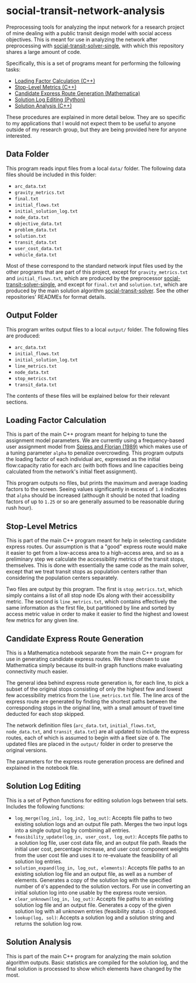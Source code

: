 # social-transit-network-analysis

Preprocessing tools for analyzing the input network for a research project of mine dealing with a public transit design model with social access objectives. This is meant for use in analyzing the network after preprocessing with [social-transit-solver-single](https://github.com/adam-rumpf/social-transit-solver-single), with which this repository shares a large amount of code.

Specifically, this is a set of programs meant for performing the following tasks:

* [Loading Factor Calculation (C++)](#loading-factor-calculation)
* [Stop-Level Metrics (C++)](#stop-level-metrics)
* [Candidate Express Route Generation (Mathematica)](#candidate-express-route-generation)
* [Solution Log Editing (Python)](#solution-log-editing)
* [Solution Analysis (C++)](#solution-analysis)

These procedures are explained in more detail below. They are so specific to my applications that I would not expect them to be useful to anyone outside of my research group, but they are being provided here for anyone interested.

## Data Folder

This program reads input files from a local `data/` folder. The following data files should be included in this folder:

* `arc_data.txt`
* `gravity_metrics.txt`
* `final.txt`
* `initial_flows.txt`
* `initial_solution_log.txt`
* `node_data.txt`
* `objective_data.txt`
* `problem_data.txt`
* `solution.txt`
* `transit_data.txt`
* `user_cost_data.txt`
* `vehicle_data.txt`

Most of these correspond to the standard network input files used by the other programs that are part of this project, except for `gravity_metrics.txt` and `initial_flows.txt`, which are produced by the preprocessor [social-transit-solver-single](https://github.com/adam-rumpf/social-transit-solver-single), and except for `final.txt` and `solution.txt`, which are produced by the main solution algorithm [social-transit-solver](https://github.com/adam-rumpf/social-transit-solver). See the other repositories' READMEs for format details.

## Output Folder

This program writes output files to a local `output/` folder. The following files are produced:

* `arc_data.txt`
* `initial_flows.txt`
* `initial_solution_log.txt`
* `line_metrics.txt`
* `node_data.txt`
* `stop_metrics.txt`
* `transit_data.txt`

The contents of these files will be explained below for their relevant sections.

## Loading Factor Calculation

This is part of the main C++ program meant for helping to tune the assignment model parameters. We are currently using a frequency-based user assignment model from [Spiess and Florian (1989)](https://www.researchgate.net/publication/222385476_Optimal_Strategies_A_New_Assignment_Model_for_Transit_Networks) which makes use of a tuning parameter `alpha` to penalize overcrowding. This program outputs the loading factor of each individual arc, expressed as the initial flow:capacity ratio for each arc (with both flows and line capacities being calculated from the network's initial fleet assignment).

This program outputs no files, but prints the maximum and average loading factors to the screen. Seeing values significantly in excess of `1.0` indicates that `alpha` should be increased (although it should be noted that loading factors of up to `1.25` or so are generally assumed to be reasonable during rush hour).

## Stop-Level Metrics

This is part of the main C++ program meant for help in selecting candidate express routes. Our assumption is that a "good" express route would make it easier to get from a low-access area to a high-access area, and so as a preliminary step we calculate the accessibility metrics of the transit stops, themselves. This is done with essentially the same code as the main solver, except that we treat transit stops as population centers rather than considering the population centers separately.

Two files are output by this program. The first is `stop_metrics.txt`, which simply contains a list of all stop node IDs along with their accessibility metric. The second is `line_metrics.txt`, which contains effectively the same information as the first file, but partitioned by line and sorted by access metric value in order to make it easier to find the highest and lowest few metrics for any given line.

## Candidate Express Route Generation

This is a Mathematica notebook separate from the main C++ program for use in generating candidate express routes. We have chosen to use Mathematica simply because its built-in graph functions make evaluating connectivity much easier.

The general idea behind express route generation is, for each line, to pick a subset of the original stops consisting of only the highest few and lowest few accessibility metrics from the `line_metrics.txt` file. The line arcs of the express route are generated by finding the shortest paths between the corresponding stops in the original line, with a small amount of travel time deducted for each stop skipped.

The network definition files (`arc_data.txt`, `initial_flows.txt`, `node_data.txt`, and `transit_data.txt`) are all updated to include the express routes, each of which is assumed to begin with a fleet size of `0`. The updated files are placed in the `output/` folder in order to preserve the original versions.

The parameters for the express route generation process are defined and explained in the notebook file.

## Solution Log Editing

This is a set of Python functions for editing solution logs between trial sets. Includes the following functions:

* `log_merge(log_in1, log_in2, log_out)`: Accepts file paths to two existing solution logs and an output file path. Merges the two input logs into a single output log by combining all entries.
* `feasibility_update(log_in, user_cost, log_out)`: Accepts file paths to a solution log file, user cost data file, and an output file path. Reads the initial user cost, percentage increase, and user cost component weights from the user cost file and uses it to re-evaluate the feasibility of all solution log entries.
* `solution_expand(log_in, log_out, elements)`: Accepts file paths to an existing solution log file and an output file, as well as a number of elements. Generates a copy of the solution log with the specified number of `0`'s appended to the solution vectors. For use in converting an initial solution log into one usable by the express route version.
* `clear_unknown(log_in, log_out)`: Accepts file paths to an existing solution log file and an output file. Generates a copy of the given solution log with all unknown entries (feasibility status `-1`) dropped.
* `lookup(log, sol)`: Accepts a solution log and a solution string and returns the solution log row.

## Solution Analysis

This is part of the main C++ program for analyzing the main solution algorithm outputs. Basic statistics are compiled for the solution log, and the final solution is processed to show which elements have changed by the most.

